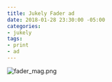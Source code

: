 ```yaml
---
title: Jukely Fader ad
date: 2018-01-28 23:30:00 -05:00
categories:
- jukely
tags:
- print
- ad
---
```


![fader_mag.png](/uploads/fader_mag.png)
